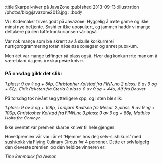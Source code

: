 :title Skarpe kniver på JavaZone
:published 2013-09-13
:illustration /photos/blog/javazone2013.jpg
:::body

Vi i Kodemaker trives godt på Javazone. Hyggelig å møte gamle og ikke minst nye
bekjente. Sushi er ikke upopulært, og jammen hadde vi mange deltakere på den
tøffe konkurransen vår også.

Var nok mange som ble skremt av å skulle konkurrere i hurtigprogrammering foran
nådeløse kollegaer og annet publikum.

Men det var mange tøffinger på plass også. Hver dag konkurrerte man om å være
blant dagens tre skarpeste kniver.

### På onsdag gikk det slik:

*1.plass: 9 av 9 og + 56p, Christopher Kolstad fra FINN.no*
*2.plass: 8 av 9 og + 52p, Eirik Reksten fra Steria*
*3.plass: 8 av 9 og + 44p, Alf fra Bouvet*

På torsdag tok nivået seg ytterligere opp, og listen ble slik:

*1.plass: 9 av 9 og + 108p, Torbjørn Knutsen fra Mesan*
*2.plass: 9 av 9 og + 100p, Christopher Kolstad fra FINN.no*
*3.plass: 9 av 9 og + 86p, Mathias Holte fra Comoyo*

Ikke uventet var premien skarpe kniver til hele gjengen.

Hovedpremien vår var i år et “Hjemme hos deg selv-sushikurs” med sushikokk via
Flying Culinary Circus for 4 personer. Dette er selvfølgelig den gjeveste
premien, og den heldige vinneren er:

*Tine Benmalek fra Avinor.*
